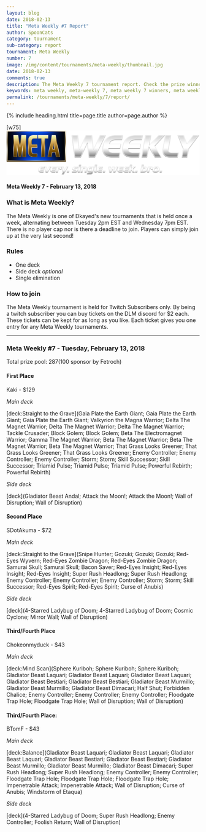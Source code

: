 ```yaml
---
layout: blog
date: 2018-02-13
title: "Meta Weekly #7 Report"
author: SpoonCats
category: tournament
sub-category: report
tournament: Meta Weekly
number: 7
image: /img/content/tournaments/meta-weekly/thumbnail.jpg
date: 2018-02-13
comments: true
description: The Meta Weekly 7 tournament report. Check the prize winners and their decks here.
keywords: meta weekly, meta-weekly 7, meta weekly 7 winners, meta weekly 7 decks, tournament
permalink: /tournaments/meta-weekly/7/report/
---
```


{% include heading.html title=page.title author=page.author %}

[w75]
![](/img/content/tournaments/meta-weekly/banner.png)

#### Meta Weekly 7 - February 13, 2018

### What is Meta Weekly?
The Meta Weekly is one of Dkayed's new tournaments that is held once a week, alternating between Tuesday 2pm EST and Wednesday 7pm EST. There is no player cap nor is there a deadline to join. Players can simply join up at the very last second!

### Rules
* One deck
* Side deck *optional*
* Single elimination

### How to join
The Meta Weekly tournament is held for Twitch Subscribers only. By being a twitch subscriber you can buy tickets on the DLM discord for $2 each. These tickets can be kept for as long as you like. Each ticket gives you one entry for any Meta Weekly tournaments.

---

### Meta Weekly #7 - Tuesday, February 13, 2018
Total prize pool: $287 ($100 sponsor by Fetroch)

#### First Place
Kaki - $129  

*Main deck*

[deck:Straight to the Grave](Gaia Plate the Earth Giant; Gaia Plate the Earth Giant; Gaia Plate the Earth Giant; Valkyrion the Magna Warrior; Delta The Magnet Warrior; Delta The Magnet Warrior; Delta The Magnet Warrior; Tackle Crusader; Block Golem; Block Golem; Beta The Electromagnet Warrior; Gamma The Magnet Warrior; Beta The Magnet Warrior; Beta The Magnet Warrior; Beta The Magnet Warrior; That Grass Looks Greener; That Grass Looks Greener; That Grass Looks Greener; Enemy Controller; Enemy Controller; Enemy Controller; Storm; Storm; Skill Successor; Skill Successor; Triamid Pulse; Triamid Pulse; Triamid Pulse; Powerful Rebirth; Powerful Rebirth)

*Side deck*

[deck](Gladiator Beast Andal; Attack the Moon!; Attack the Moon!; Wall of Disruption; Wall of Disruption)

#### Second Place
SDotAkuma - $72  

*Main deck*

[deck:Straight to the Grave](Snipe Hunter; Gozuki; Gozuki; Gozuki; Red-Eyes Wyvern; Red-Eyes Zombie Dragon; Red-Eyes Zombie Dragon; Samurai Skull; Samurai Skull; Bacon Saver; Red-Eyes Insight; Red-Eyes Insight; Red-Eyes Insight; Super Rush Headlong; Super Rush Headlong; Enemy Controller; Enemy Controller; Enemy Controller; Storm; Storm; Skill Successor; Red-Eyes Spirit; Red-Eyes Spirit; Curse of Anubis)

*Side deck*

[deck](4-Starred Ladybug of Doom; 4-Starred Ladybug of Doom; Cosmic Cyclone; Mirror Wall; Wall of Disruption)

#### Third/Fourth Place
Chokeonmyduck - $43  

*Main deck*

[deck:Mind Scan](Sphere Kuriboh; Sphere Kuriboh; Sphere Kuriboh; Gladiator Beast Laquari; Gladiator Beast Laquari; Gladiator Beast Laquari; Gladiator Beast Bestiari; Gladiator Beast Bestiari; Gladiator Beast Murmillo; Gladiator Beast Murmillo; Gladiator Beast Dimacari; Half Shut; Forbidden Chalice; Enemy Controller; Enemy Controller; Enemy Controller; Floodgate Trap Hole; Floodgate Trap Hole; Wall of Disruption; Wall of Disruption)

#### Third/Fourth Place:
BTomF - $43  

*Main deck*

[deck:Balance](Gladiator Beast Laquari; Gladiator Beast Laquari; Gladiator Beast Laquari; Gladiator Beast Bestiari; Gladiator Beast Bestiari; Gladiator Beast Murmillo; Gladiator Beast Murmillo; Gladiator Beast Dimacari; Super Rush Headlong; Super Rush Headlong; Enemy Controller; Enemy Controller; Floodgate Trap Hole; Floodgate Trap Hole; Floodgate Trap Hole; Impenetrable Attack; Impenetrable Attack; Wall of Disruption; Curse of Anubis; Windstorm of Etaqua)

*Side deck*

[deck](4-Starred Ladybug of Doom; Super Rush Headlong; Enemy Controller; Foolish Return; Wall of Disruption)

<!--stackedit_data:
eyJoaXN0b3J5IjpbMTYzNjMxNDQwMV19
-->